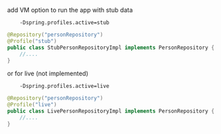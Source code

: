 add VM option to run the app with stub data
```
    -Dspring.profiles.active=stub
```

```java
@Repository("personRepository")
@Profile("stub")
public class StubPersonRepositoryImpl implements PersonRepository {
    //....
}
```

or for live (not implemented)

```
    -Dspring.profiles.active=live
```

```java
@Repository("personRepository")
@Profile("live")
public class LivePersonRepositoryImpl implements PersonRepository {
    //....
}
```